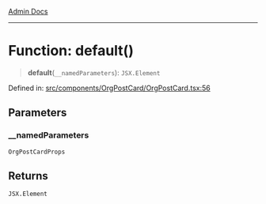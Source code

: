 [Admin Docs](/)

***

# Function: default()

> **default**(`__namedParameters`): `JSX.Element`

Defined in: [src/components/OrgPostCard/OrgPostCard.tsx:56](https://github.com/PalisadoesFoundation/talawa-admin/blob/main/src/components/OrgPostCard/OrgPostCard.tsx#L56)

## Parameters

### \_\_namedParameters

`OrgPostCardProps`

## Returns

`JSX.Element`
